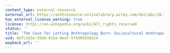 ```yaml
---
content_type: external-resource
external_url: https://anthrosource.onlinelibrary.wiley.com/doi/abs/10.1111/aman.13398?af=R
has_external_license_warning: true
license: https://en.wikipedia.org/wiki/All_rights_reserved
status: ''
title: 'The Case for Letting Anthropology Burn: Sociocultural Anthropology in 2019'
uid: defc1d3a-55eb-415a-8eaf-5f4385d162c4
wayback_url: ''
---
```


